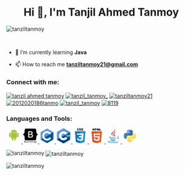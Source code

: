 <h1 align="center">Hi 👋, I'm Tanjil Ahmed Tanmoy</h1>
<p align="left"> <img src="https://komarev.com/ghpvc/?username=tanziltanmoy&label=Profile%20views&color=0e75b6&style=flat" alt="tanziltanmoy" /> </p>

<p align="left"> <a href="https://twitter.com/" target="blank"><img src="https://img.shields.io/twitter/follow/?logo=twitter&style=for-the-badge" alt="" /></a> </p>

- 🌱 I’m currently learning **Java**

- 📫 How to reach me **tanziltanmoy21@gmail.com**

<h3 align="left">Connect with me:</h3>
<p align="left">
<a href="https://fb.com/tanzil ahmed tanmoy" target="blank"><img align="center" src="https://raw.githubusercontent.com/rahuldkjain/github-profile-readme-generator/master/src/images/icons/Social/facebook.svg" alt="tanzil ahmed tanmoy" height="30" width="40" /></a>
<a href="https://instagram.com/tanzil_tanmoy_" target="blank"><img align="center" src="https://raw.githubusercontent.com/rahuldkjain/github-profile-readme-generator/master/src/images/icons/Social/instagram.svg" alt="tanzil_tanmoy_" height="30" width="40" /></a>
<a href="https://www.codechef.com/users/tanziltanmoy21" target="blank"><img align="center" src="https://cdn.jsdelivr.net/npm/simple-icons@3.1.0/icons/codechef.svg" alt="tanziltanmoy21" height="30" width="40" /></a>
<a href="https://www.hackerrank.com/2012020186tanmo" target="blank"><img align="center" src="https://raw.githubusercontent.com/rahuldkjain/github-profile-readme-generator/master/src/images/icons/Social/hackerrank.svg" alt="2012020186tanmo" height="30" width="40" /></a>
<a href="https://codeforces.com/profile/tanzil_tanmoy" target="blank"><img align="center" src="https://cdn.jsdelivr.net/npm/simple-icons@3.0.1/icons/codeforces.svg" alt="tanzil_tanmoy" height="30" width="40" /></a>
<a href="https://discord.gg/8119" target="blank"><img align="center" src="https://raw.githubusercontent.com/rahuldkjain/github-profile-readme-generator/master/src/images/icons/Social/discord.svg" alt="8119" height="30" width="40" /></a>
</p>

<h3 align="left">Languages and Tools:</h3>
<p align="left"> <a href="https://developer.android.com" target="_blank"> <img src="https://raw.githubusercontent.com/devicons/devicon/master/icons/android/android-original-wordmark.svg" alt="android" width="40" height="40"/> </a> <a href="https://getbootstrap.com" target="_blank"> <img src="https://raw.githubusercontent.com/devicons/devicon/master/icons/bootstrap/bootstrap-plain-wordmark.svg" alt="bootstrap" width="40" height="40"/> </a> <a href="https://www.cprogramming.com/" target="_blank"> <img src="https://raw.githubusercontent.com/devicons/devicon/master/icons/c/c-original.svg" alt="c" width="40" height="40"/> </a> <a href="https://www.w3schools.com/cpp/" target="_blank"> <img src="https://raw.githubusercontent.com/devicons/devicon/master/icons/cplusplus/cplusplus-original.svg" alt="cplusplus" width="40" height="40"/> </a> <a href="https://www.w3schools.com/css/" target="_blank"> <img src="https://raw.githubusercontent.com/devicons/devicon/master/icons/css3/css3-original-wordmark.svg" alt="css3" width="40" height="40"/> </a> <a href="https://www.w3.org/html/" target="_blank"> <img src="https://raw.githubusercontent.com/devicons/devicon/master/icons/html5/html5-original-wordmark.svg" alt="html5" width="40" height="40"/> </a> <a href="https://www.java.com" target="_blank"> <img src="https://raw.githubusercontent.com/devicons/devicon/master/icons/java/java-original.svg" alt="java" width="40" height="40"/> </a> <a href="https://www.python.org" target="_blank"> <img src="https://raw.githubusercontent.com/devicons/devicon/master/icons/python/python-original.svg" alt="python" width="40" height="40"/> </a> </p>

<p><img align="left" src="https://github-readme-stats.vercel.app/api/top-langs?username=tanziltanmoy&show_icons=true&locale=en&layout=compact" alt="tanziltanmoy" /></p>

<p>&nbsp;<img align="center" src="https://github-readme-stats.vercel.app/api?username=tanziltanmoy&show_icons=true&locale=en" alt="tanziltanmoy" /></p>

<p><img align="center" src="https://github-readme-streak-stats.herokuapp.com/?user=tanziltanmoy&" alt="tanziltanmoy" /></p>
